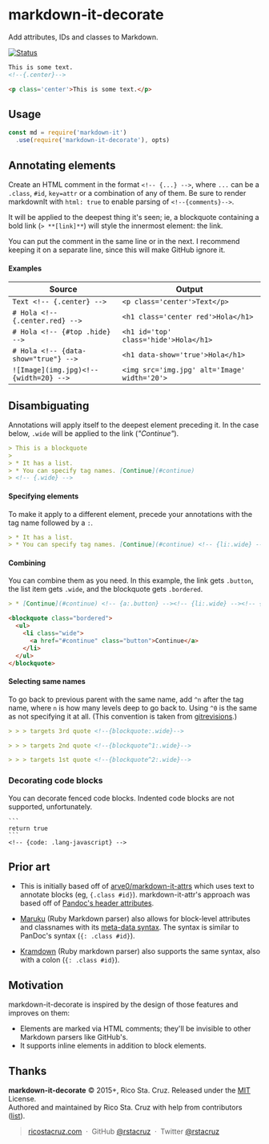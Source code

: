 # markdown-it-decorate

Add attributes, IDs and classes to Markdown.

[![Status](https://travis-ci.org/rstacruz/markdown-it-decorate.svg?branch=master)](https://travis-ci.org/rstacruz/markdown-it-decorate "See test builds")

```md
This is some text.
<!--{.center}-->
```

```html
<p class='center'>This is some text.</p>
```

## Usage

```js
const md = require('markdown-it')
  .use(require('markdown-it-decorate'), opts)
```

## Annotating elements

Create an HTML comment in the format `<!-- {...} -->`, where `...` can be a `.class`, `#id`, `key=attr` or a combination of any of them. Be sure to render markdownIt with `html: true` to enable parsing of `<!--{comments}-->`.

It will be applied to the deepest thing it's seen; ie, a blockquote containing a bold link (`> **[link]**`) will style the innermost element: the link.

You can put the comment in the same line or in the next. I recommend keeping it on a separate line, since this will make GitHub ignore it.

#### Examples

| Source | Output |
|----|----|
| `Text <!-- {.center} -->` | `<p class='center'>Text</p>` |
| `# Hola <!-- {.center.red} -->` | `<h1 class='center red'>Hola</h1>` |
| `# Hola <!-- {#top .hide} -->` | `<h1 id='top' class='hide'>Hola</h1>` |
| `# Hola <!-- {data-show="true"} -->` | `<h1 data-show='true'>Hola</h1>` |
| `![Image](img.jpg)<!-- {width=20} -->` | `<img src='img.jpg' alt='Image' width='20'>` |

## Disambiguating

Annotations will apply itself to the deepest element preceding it. In the case below, `.wide` will be applied to the link (*"Continue"*).

```md
> This is a blockquote
>
> * It has a list.
> * You can specify tag names. [Continue](#continue)
> <!-- {.wide} -->
```

#### Specifying elements
To make it apply to a different element, precede your annotations with the tag name followed by a `:`.

```md
> * It has a list.
> * You can specify tag names. [Continue](#continue) <!-- {li:.wide} -->
```

#### Combining
You can combine them as you need. In this example, the link gets `.button`, the list item gets `.wide`, and the blockquote gets `.bordered`.

```md
> * [Continue](#continue) <!-- {a:.button} --><!-- {li:.wide} --><!-- {blockquote:.bordered} -->
```

```html
<blockquote class="bordered">
  <ul>
    <li class="wide">
      <a href="#continue" class="button">Continue</a>
    </li>
  </ul>
</blockquote>
```

#### Selecting same names
To go back to previous parent with the same name, add `^n` after the tag name, where `n` is how many levels deep to go back to. Using `^0` is the same as not specifying it at all. (This convention is taken from [gitrevisions](http://git-scm.com/docs/gitrevisions).)

```md
> > > targets 3rd quote <!--{blockquote:.wide}-->
```

```md
> > > targets 2nd quote <!--{blockquote^1:.wide}-->
```

```md
> > > targets 1st quote <!--{blockquote^2:.wide}-->
```

### Decorating code blocks

You can decorate fenced code blocks. Indented code blocks are not supported, unfortunately.

    ```
    return true
    ```
    <!-- {code: .lang-javascript} -->

## Prior art

* This is initially based off of [arve0/markdown-it-attrs](https://github.com/arve0/markdown-it-attrs) which uses text to annotate blocks (eg, `{.class #id}`). markdown-it-attr's approach was based off of [Pandoc's header attributes](http://pandoc.org/README.html#extension-header_attributes).

* [Maruku](http://maruku.rubyforge.org/) (Ruby Markdown parser) also allows for block-level attributes and classnames with its [meta-data syntax](http://maruku.rubyforge.org/proposal.html). The syntax is similar to PanDoc's syntax (`{: .class #id}`).

* [Kramdown](http://kramdown.gettalong.org/) (Ruby markdown parser) also supports the same syntax, also with a colon (`{: .class #id}`).

## Motivation
markdown-it-decorate is inspired by the design of those features and improves on them:

* Elements are marked via HTML comments; they'll be invisible to other Markdown parsers like GitHub's.
* It supports inline elements in addition to block elements.

## Thanks

**markdown-it-decorate** © 2015+, Rico Sta. Cruz. Released under the [MIT] License.<br>
Authored and maintained by Rico Sta. Cruz with help from contributors ([list][contributors]).

> [ricostacruz.com](http://ricostacruz.com) &nbsp;&middot;&nbsp;
> GitHub [@rstacruz](https://github.com/rstacruz) &nbsp;&middot;&nbsp;
> Twitter [@rstacruz](https://twitter.com/rstacruz)

[MIT]: http://mit-license.org/
[contributors]: http://github.com/rstacruz/markdown-it-decorate/contributors
